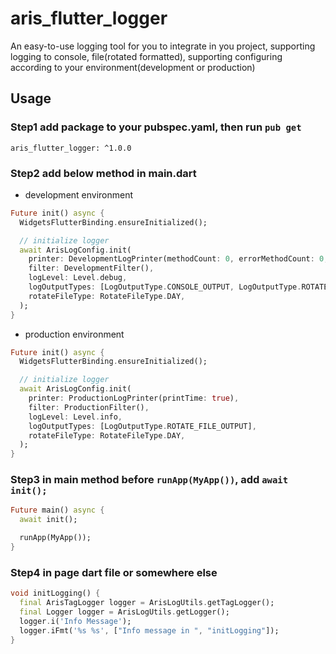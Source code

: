 # aris_flutter_logger

An easy-to-use logging tool for you to integrate in you project, supporting logging to console, 
file(rotated formatted), supporting configuring according to your environment(development or production)

## Usage

### Step1 add package to your **pubspec.yaml**, then run `pub get`

    aris_flutter_logger: ^1.0.0

### Step2 add below method in main.dart

- development environment
```dart
Future init() async {
  WidgetsFlutterBinding.ensureInitialized();

  // initialize logger
  await ArisLogConfig.init(
    printer: DevelopmentLogPrinter(methodCount: 0, errorMethodCount: 0, colors: false, printEmojis: false, printTime: true),
    filter: DevelopmentFilter(),
    logLevel: Level.debug,
    logOutputTypes: [LogOutputType.CONSOLE_OUTPUT, LogOutputType.ROTATE_FILE_OUTPUT],
    rotateFileType: RotateFileType.DAY,
  );
}
```

- production environment

```dart
Future init() async {
  WidgetsFlutterBinding.ensureInitialized();

  // initialize logger
  await ArisLogConfig.init(
    printer: ProductionLogPrinter(printTime: true),
    filter: ProductionFilter(),
    logLevel: Level.info,
    logOutputTypes: [LogOutputType.ROTATE_FILE_OUTPUT],
    rotateFileType: RotateFileType.DAY,
  );
}
```

### Step3 in main method before `runApp(MyApp())`, add `await init();`

```dart
Future main() async {
  await init();

  runApp(MyApp());
}
```

### Step4 in page dart file or somewhere else

```dart
void initLogging() {
  final ArisTagLogger logger = ArisLogUtils.getTagLogger();
  final Logger logger = ArisLogUtils.getLogger();
  logger.i('Info Message');
  logger.iFmt('%s %s', ["Info message in ", "initLogging"]);
}
```






